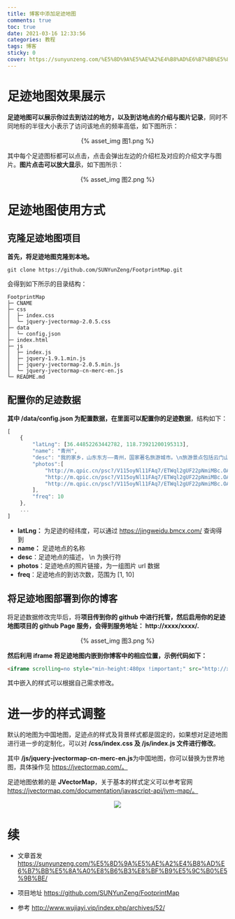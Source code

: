 ```yaml
---
title: 博客中添加足迹地图
comments: true
toc: true
date: 2021-03-16 12:33:56
categories: 教程
tags: 博客
sticky: 0
cover: https://sunyunzeng.com/%E5%8D%9A%E5%AE%A2%E4%B8%AD%E6%B7%BB%E5%8A%A0%E8%B6%B3%E8%BF%B9%E5%9C%B0%E5%9B%BE/%E5%9B%BE1.png
---
```


# 足迹地图效果展示

**足迹地图可以展示你过去到访过的地方，以及到访地点的介绍与图片记录**，同时不同地标的半径大小表示了访问该地点的频率高低，如下图所示：

<center>{% asset_img 图1.png %}</center>

其中每个足迹图标都可以点击，点击会弹出左边的介绍栏及对应的介绍文字与图片。**图片点击可以放大显示**，如下图所示：

<center>{% asset_img 图2.png %}</center>

# 足迹地图使用方式

## 克隆足迹地图项目

**首先，将足迹地图克隆到本地。**

```
git clone https://github.com/SUNYunZeng/FootprintMap.git
```

会得到如下所示的目录结构：


```
FootprintMap
├─ CNAME
├─ css
│  ├─ index.css
│  └─ jquery-jvectormap-2.0.5.css
├─ data
│  └─ config.json
├─ index.html
├─ js
│  ├─ index.js
│  ├─ jquery-1.9.1.min.js
│  ├─ jquery-jvectormap-2.0.5.min.js
│  └─ jquery-jvectormap-cn-merc-en.js
└─ README.md
```

## 配置你的足迹数据

**其中 /data/config.json 为配置数据，在里面可以配置你的足迹数据**，结构如下：

```javascript
[
    {
        "latLng": [36.44852263442782, 118.73921200195313],
        "name": "青州",
        "desc": "我的家乡，山东东方——青州，国家著名旅游城市。\n旅游景点包括云门山、仰天山、驼山、范公亭、青州博物馆、宋城、古街等等。\n著名美食包括弥河银瓜、老槐树煎包、柿饼、马蹄子烧饼等等。",
        "photos":[
            "http://m.qpic.cn/psc?/V115oyNl11FAq7/ETWql2gUF22pNmiMBc.OAZ37OxTay*sinik.eOjVri2aewXK1ZXizNGpMabk*In6gs0SEGmIh82UkaewyV8YgWsu29ZdAYjwW0wjuMdOkzw!/b&bo=VQOAAgAAAAAFF.A!&rf=viewer_4",
            "http://m.qpic.cn/psc?/V115oyNl11FAq7/ETWql2gUF22pNmiMBc.OAQ0A4hJ0OmPEDYmJjUFJKI2t*ynCY41qGPAI.NMZlbUTh6NeqmgL7UuGmHcPH33ZKUpdGUvyUtlsxeRoKQRaaRk!/b&bo=ngL3AQAAAAAFF14!&rf=viewer_4",
            "http://m.qpic.cn/psc?/V115oyNl11FAq7/ETWql2gUF22pNmiMBc.OARYef.ZynHj7VLc8N**aHzaQkp4U5oJI4Saa3W68M7O8ynmpV.j*l1JOYoOcYI*WO7r7NotbsyncY3NuLst7vwM!/b&bo=ngL2AQAAAAAFF18!&rf=viewer_4"
        ],
        "freq": 10
    },
    ...
]
```

- **latLng：** 为足迹的经纬度，可以通过 https://jingweidu.bmcx.com/ 查询得到
- **name：** 足迹地点的名称
- **desc**：足迹地点的描述， \n 为换行符
- **photos**：足迹地点的照片链接，为一组图片 url 数据
- **freq**：足迹地点的到访次数，范围为 [1, 10]

## 将足迹地图部署到你的博客

将足迹数据修改完毕后，将**项目传到你的 github 中进行托管，然后启用你的足迹地图项目的 github Page 服务，会得到服务地址： http://xxxx/xxxx/.**

<center>{% asset_img 图3.png %}</center>

**然后利用 iframe 将足迹地图内嵌到你博客中的相应位置，示例代码如下：**

```html
<iframe scrolling=no style="min-height:480px !important;" src="http://xxxx/xxxx/index.html" width="100%" height="100%"></iframe>
```

其中嵌入的样式可以根据自己需求修改。

# 进一步的样式调整

默认的地图为中国地图，足迹点的样式及背景样式都是固定的，如果想对足迹地图进行进一步的定制化，可以对 **/css/index.css 及 /js/index.js 文件进行修改**。

其中 **/js/jquery-jvectormap-cn-merc-en.js**为中国地图，你可以替换为世界地图，具体操作见 https://jvectormap.com/。

足迹地图依赖的是 **JVectorMap**，关于基本的样式定义可以参考官网 https://jvectormap.com/documentation/javascript-api/jvm-map/。

<center><img src='http://www.u396.com/wp-content/uploads/2014/09/jvectormap.jpg'> </img></center>

# 续

- 文章首发 https://sunyunzeng.com/%E5%8D%9A%E5%AE%A2%E4%B8%AD%E6%B7%BB%E5%8A%A0%E8%B6%B3%E8%BF%B9%E5%9C%B0%E5%9B%BE/

- 项目地址 https://github.com/SUNYunZeng/FootprintMap

- 参考 http://www.wujiayi.vip/index.php/archives/52/